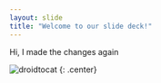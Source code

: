 ```yaml
---
layout: slide
title: "Welcome to our slide deck!"
---
```


Hi, I made the changes again

![droidtocat](https://octodex.github.com/images/droidtocat.png)
{: .center}

